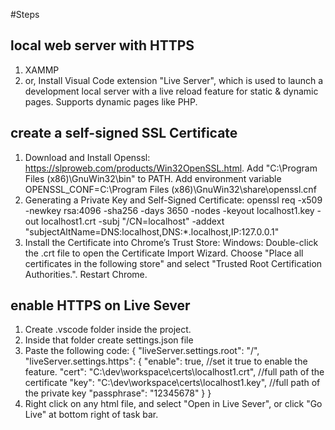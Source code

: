 #Steps
## local web server with HTTPS
1. XAMMP
2. or, Install Visual Code extension "Live Server", which is used to launch a development local server with a live reload feature for static & dynamic pages. Supports dynamic pages like PHP.

## create a self-signed SSL Certificate
1. Download and Install Openssl: https://slproweb.com/products/Win32OpenSSL.html. Add "C:\Program Files (x86)\GnuWin32\bin" to PATH. Add environment variable OPENSSL_CONF=C:\Program Files (x86)\GnuWin32\share\openssl.cnf
2. Generating a Private Key and Self-Signed Certificate: openssl req -x509 -newkey rsa:4096 -sha256 -days 3650 -nodes -keyout localhost1.key -out localhost1.crt -subj "/CN=localhost" -addext "subjectAltName=DNS:localhost,DNS:*.localhost,IP:127.0.0.1"
3.  Install the Certificate into Chrome’s Trust Store: Windows: Double-click the .crt file to open the Certificate Import Wizard. Choose "Place all certificates in the following store" and select "Trusted Root Certification Authorities.". Restart Chrome.

## enable HTTPS on Live Sever
1. Create .vscode folder inside the project.
2. Inside that folder create settings.json file
3. Paste the following code:
{
    "liveServer.settings.root": "/",
    "liveServer.settings.https": {
    "enable": true, //set it true to enable the feature.
    "cert": "C:\\dev\\workspace\\certs\\localhost1.crt", //full path of the certificate
    "key": "C:\\dev\\workspace\\certs\\localhost1.key", //full path of the private key
    "passphrase": "12345678"
    }
}
4. Right click on any html file, and select "Open in Live Sever", or click "Go Live" at bottom right of task bar.
